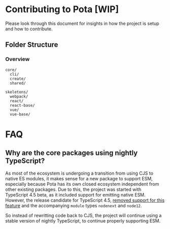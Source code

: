 # Contributing to Pota [WIP]

Please look through this document for insights in how the project is setup and how to contribute.

## Folder Structure

### Overview

```
core/
  cli/
  create/
  shared/

skeletons/
  webpack/
  react/
  react-base/
  vue/
  vue-base/
```

# FAQ

## Why are the core packages using nightly TypeScript?

As most of the ecosystem is undergoing a transition from using CJS to native ES modules, it makes
sense for a new package to support ESM, especially because Pota has its own closed ecosystem
independent from other existing packages. Due to this, the project was started with TypeScript 4.5
beta, as it included support for emitting native ESM. However, the release candidate for TypeScript
4.5,
[removed support for this feature](https://devblogs.microsoft.com/typescript/announcing-typescript-4-5-rc/#esm-nodejs)
and the accompanying `module` types `nodenext` and `node12`.

So instead of rewritting code back to CJS, the project will continue using a stable version of
nightly TypeScript, to continue properly supporting ESM.
